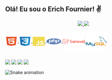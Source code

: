 ## Olá! Eu sou o Erich Fournier! ✌️


<div align="center">
  <a href="https://github.com/erichfr">
  <img height="150px" src="https://github-readme-stats.vercel.app/api?username=erichfr&show_icons=true&theme=dracula&include_all_commits=true&count_private=true"/>
  <img height="150px" src="https://github-readme-stats.vercel.app/api/top-langs/?username=erichfr&layout=compact&langs_count=7&theme=dracula"/>
</div>
  
  
<div style="display: inline_block"><br>
  
  <img align="center" alt="Erich-HTML" height="30" width="40" src="https://raw.githubusercontent.com/devicons/devicon/master/icons/html5/html5-original.svg">
  <img align="center" alt="Erich-CSS" height="30" width="40" src="https://raw.githubusercontent.com/devicons/devicon/master/icons/css3/css3-original.svg">
  <img align="center" alt="Erich-Js" height="30" width="40" src="https://raw.githubusercontent.com/devicons/devicon/master/icons/javascript/javascript-plain.svg">
  <img align="center" alt="Erich-Php" height="40" width="50" src="https://raw.githubusercontent.com/devicons/devicon/master/icons/php/php-plain.svg">
  <img align="center" alt="Erich-laravel" height="60" width="70" src="https://raw.githubusercontent.com/devicons/devicon/master/icons/laravel/laravel-original-wordmark.svg">  
  <img align="center" alt="Erich-mysql" height="60" width="70" src="https://raw.githubusercontent.com/devicons/devicon/master/icons/mysql/mysql-original-wordmark.svg">
    
  ##
 
<div> 
  <a href="https://bit.ly/3GxFRLu" target="_blank"><img src="https://img.shields.io/badge/WhatsApp-1DBF73?style=for-the-badge&logo=whatsapp&logoColor=white" target="_blank"></a> 
  <a href = "mailto:erichfrr@gmail.com.com"><img src="https://img.shields.io/badge/Gmail-D14836?style=for-the-badge&logo=gmail&logoColor=white" target="_blank"></a>
  <a href="https://www.linkedin.com/in/erichfr" target="_blank"><img src="https://img.shields.io/badge/LinkedIn-%23326ce5?style=for-the-badge&logo=linkedin&logoColor=white" target="_blank"></a> 
  <a href="https://instagram.com/erich_dev" target="_blank"><img src="https://img.shields.io/badge/Instagram-F46D01?style=for-the-badge&logo=instagram&logoColor=white" target="_blank"></a>
  
 
  ![Snake animation](https://github.com/erichfr/erichfr/blob/output/github-contribution-grid-snake.svg)
 
</div>


